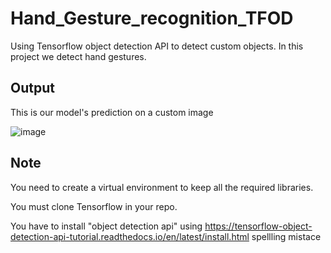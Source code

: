 # Hand_Gesture_recognition_TFOD
Using Tensorflow object detection API to detect custom objects. In this project we detect hand gestures.

## Output 
This is our model's prediction on a custom image

![image](https://user-images.githubusercontent.com/75126845/178554326-25ba79c3-8071-4237-8b08-f2dc78196a2e.png)

## Note
You need to create a virtual environment to keep all the required libraries.

You must clone Tensorflow in your repo.

You have to install "object detection api" using https://tensorflow-object-detection-api-tutorial.readthedocs.io/en/latest/install.html
spellling mistace
